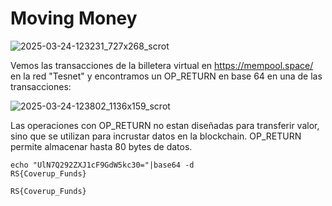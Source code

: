 # Moving Money

![2025-03-24-123231_727x268_scrot](https://github.com/user-attachments/assets/98d79b9f-ffdd-49a3-aae1-c3af80e63ec8)

Vemos las transacciones de la billetera virtual en https://mempool.space/ en la red "Tesnet" y encontramos un OP_RETURN en base 64 en una de las transacciones:

![2025-03-24-123802_1136x159_scrot](https://github.com/user-attachments/assets/29ed84c3-9316-4a99-8259-5156320120ec)

Las operaciones con OP_RETURN no estan diseñadas para transferir valor, sino que se utilizan para incrustar datos en la blockchain. OP_RETURN permite almacenar hasta 80 bytes de datos.

```
echo "UlN7Q292ZXJ1cF9GdW5kc30="|base64 -d
RS{Coverup_Funds} 
```

`RS{Coverup_Funds}`
